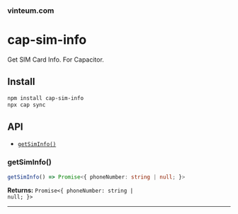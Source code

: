 ### vinteum.com
# cap-sim-info

Get SIM Card Info.
For Capacitor.

## Install

```bash
npm install cap-sim-info
npx cap sync
```

## API

<docgen-index>

* [`getSimInfo()`](#getsiminfo)

</docgen-index>

<docgen-api>
<!--Update the source file JSDoc comments and rerun docgen to update the docs below-->

### getSimInfo()

```typescript
getSimInfo() => Promise<{ phoneNumber: string | null; }>
```

**Returns:** <code>Promise&lt;{ phoneNumber: string | null; }&gt;</code>

--------------------

</docgen-api>
